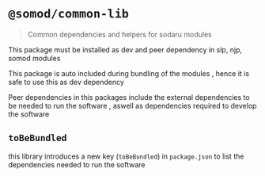 # `@somod/common-lib`

> Common dependencies and helpers for sodaru modules

This package must be installed as dev and peer dependency in slp, njp, somod modules

This package is auto included during bundling of the modules , hence it is safe to use this as dev dependency

Peer dependencies in this packages include the external dependencies to be needed to run the software , aswell as dependencies required to develop the software

## `toBeBundled`

this library introduces a new key (`toBeBundled`) in `package.json` to list the dependencies needed to run the software

